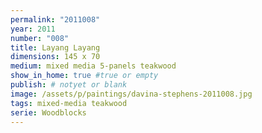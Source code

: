 ```yaml
---
permalink: "2011008"
year: 2011
number: "008"
title: Layang Layang
dimensions: 145 x 70
medium: mixed media 5-panels teakwood
show_in_home: true #true or empty
publish: # notyet or blank
image: /assets/p/paintings/davina-stephens-2011008.jpg
tags: mixed-media teakwood
serie: Woodblocks
---
```

